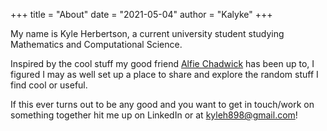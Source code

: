 +++
title = "About"
date = "2021-05-04"
author = "Kalyke"
+++

My name is Kyle Herbertson, a current university student studying Mathematics and Computational Science. 

Inspired by the cool stuff my good friend [Alfie Chadwick](https://deploy-preview-3--fonzzys-projects.netlify.app/about/) has been up 
to, I figured I may as well set up a place to share and explore the random stuff I find cool or useful.

If this ever turns out to be any good and you want to get in touch/work on something together
hit me up on LinkedIn or at kyleh898@gmail.com!
